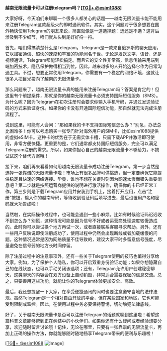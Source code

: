 **越南无限流量卡可以注册telegram吗？[[TG💪+ @esim1088](https://t.me/s/esim1088)]**

大家好呀，今天咱们来聊聊一个很多人都关心的话题——越南无限流量卡能不能用来注册Telegram这款超级火的即时通讯软件。其实，这个问题对于很多想要在国外畅快使用Telegram的朋友来说，简直就像是一道选择题：选还是不选？这背后涉及到不少细节，咱们就从头到尾好好捋一捋。

首先，咱们得搞清楚什么是Telegram。Telegram是一款来自俄罗斯的聊天应用，它以加密通信、超快的速度和丰富的功能闻名于世。无论是发送文字、语音，还是视频通话，Telegram都能轻松搞定。而且它的安全性非常高，信息传输采用端到端加密技术，隐私保护做得相当到位。因此，越来越多的人开始选择它作为日常沟通工具。不过，想要正常使用Telegram，你需要有一个稳定的网络环境，这就让很多人把目光投向了越南的无限流量卡。

那么问题来了，越南无限流量卡真的能用来注册Telegram吗？答案是肯定的！但这里有个前提条件，那就是你的越南无限流量卡必须支持国际短信服务（SMS）。为什么呢？因为Telegram在初次注册时会要求你输入手机号码，并通过发送验证码的方式来验证身份。如果你的卡没有开通国际短信功能，那自然就无法完成注册流程了。

说到这里，可能有人会问：“那如果我的卡不支持国际短信怎么办？”别急，办法总比困难多！你可以考虑购买一张专门针对海外用户的SIM卡，比如esim1088提供的虚拟eSIM卡。这种卡的优势在于无需实体卡槽，只需下载APP并激活即可使用，非常方便快捷。更重要的是，它们通常都支持国际短信服务，完全可以满足Telegram注册的需求。所以，如果你担心自己的越南无限流量卡不够给力，不妨试试这个替代方案哦！

接下来，咱们再来看看如何用越南无限流量卡成功注册Telegram。第一步当然是选择一张靠谱的无限流量卡啦！市场上有很多品牌可供挑选，但一定要确保它能提供稳定且快速的网络连接。毕竟，谁也不想在关键时刻因为网速太慢而错失重要消息吧？第二步就是按照运营商提供的说明进行激活操作，确保你的卡已经正常工作。第三步则是下载Telegram应用并安装到手机上，接着打开应用，点击“注册”按钮，输入你的越南号码，等待收到验证码后填写进去，最后设置用户名和密码就大功告成啦！

当然啦，在实际操作过程中，也可能会遇到一些小麻烦。比如有时候验证码迟迟收不到怎么办？别慌，这种情况可能是因为信号不好或者运营商处理速度较慢造成的。此时你可以尝试换个地方再试一次，或者直接联系客服寻求帮助。另外，还有一些用户反映说即使注册成功了，使用过程中仍然会出现断线或者加载缓慢的问题。这种情况通常是因为网络质量不佳导致的，建议大家平时多留意信号强度，尽量避免在信号弱的地方长时间停留。

除了注册过程中的注意事项外，还有一些关于Telegram使用的技巧也值得分享给大家。例如，为了保护个人隐私，你可以开启双重身份验证功能；如果你想隐藏自己的在线状态，也可以手动关闭该选项；还有，Telegram允许用户创建秘密聊天，这类聊天的内容会在双方设备上自动销毁，非常适合需要保密的信息交流。总之，只要善用这些功能，就能让你的Telegram体验更加安全、高效。

最后，我还想提醒一下大家，在享受便捷通讯的同时也要注意遵守当地的法律法规。虽然Telegram是一个相对自由开放的平台，但在某些国家和地区，它也可能受到限制或监控。因此，在使用过程中务必要保持警惕，切勿触犯法律底线。

好了，关于越南无限流量卡是否可以注册Telegram的话题就聊到这里啦！希望这篇科普文章能够帮到正在纠结中的小伙伴们。如果你还有什么疑问或者经验想要分享，欢迎随时留言讨论哦！记住，无论在哪里，只要有一张靠谱的无限流量卡，再加上正确的操作方法，你就能够随时随地畅享Telegram带来的便利与乐趣啦！

[[TG💪+ @esim1088](https://t.me/s/esim1088) ![Image](https://i.postimg.cc/4NQfJmqS/Snipaste-2025-05-13-00-14-12.png)]